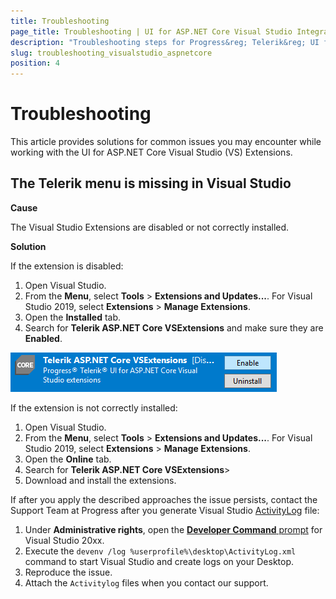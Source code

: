 ```yaml
---
title: Troubleshooting
page_title: Troubleshooting | UI for ASP.NET Core Visual Studio Integration
description: "Troubleshooting steps for Progress&reg; Telerik&reg; UI for ASP.NET Core Visual Studio Extensions."
slug: troubleshooting_visualstudio_aspnetcore
position: 4
---
```


# Troubleshooting

This article provides solutions for common issues you may encounter while working with the UI for ASP.NET Core Visual Studio (VS) Extensions.

## The Telerik menu is missing in Visual Studio

**Cause**

The Visual Studio Extensions are disabled or not correctly installed.

**Solution**

If the extension is disabled:

1. Open Visual Studio.
1. From the **Menu**, select **Tools** > **Extensions and Updates...**. For Visual Studio 2019, select **Extensions** > **Manage Extensions**.
1. Open the **Installed** tab.
1. Search for **Telerik ASP.NET Core VSExtensions** and make sure they are **Enabled**.

![vsextensions-disabled](images/vsextensions-disabled.png)

If the extension is not correctly installed:

1. Open Visual Studio.
1. From the **Menu**, select **Tools** > **Extensions and Updates...**. For Visual Studio 2019, select **Extensions** > **Manage Extensions**.
1. Open the **Online** tab.
1. Search for **Telerik ASP.NET Core VSExtensions**>
1. Download and install the extensions.

If after you apply the described approaches the issue persists, contact the Support Team at Progress after you generate Visual Studio [ActivityLog](https://docs.microsoft.com/en-us/visualstudio/ide/reference/log-devenv-exe?view=vs-2019) file:

1. Under **Administrative rights**, open the [**Developer Command** prompt](https://docs.microsoft.com/en-us/dotnet/framework/tools/developer-command-prompt-for-vs) for Visual Studio 20xx.
1. Execute the `devenv /log %userprofile%\desktop\ActivityLog.xml` command to start Visual Studio and create logs on your Desktop.
1. Reproduce the issue.
1. Attach the `Activitylog` files when you contact our support.

